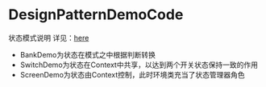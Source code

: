 # DesignPatternDemoCode
状态模式说明
详见：[here](http://xusx1024.com/2017/05/26/design-patterns-state-pattern/)

- BankDemo为状态在模式之中根据判断转换
- SwitchDemo为状态在Context中共享，以达到两个开关状态保持一致的作用
- ScreenDemo为状态由Context控制，此时环境类充当了状态管理器角色

